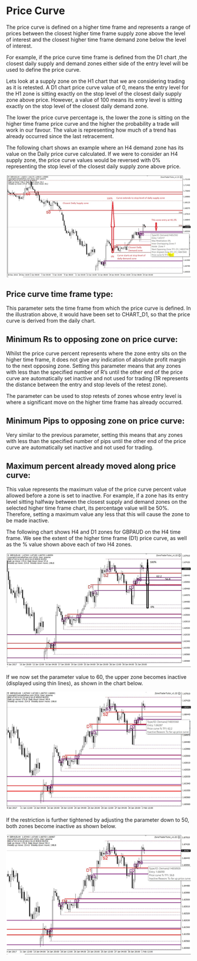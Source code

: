 # Price Curve

The price curve is defined on a higher time frame and represents a range of prices between the closest higher time frame supply zone above the level of interest and the closest higher time frame demand zone below the level of interest.

For example, if the price curve time frame is defined from the D1 chart ,the closest daily supply and demand zones either side of the entry level will be used to define the price curve.

Lets look at a supply zone on the H1 chart that we are considering trading as it is retested. A D1 chart price curve value of 0, means the entry level for the H1 zone is sitting exactly on the stop level of the closest daily supply zone above price. However, a value of 100 means its entry level is sitting exactly on the stop level of the closest daily demand zone.

The lower the price curve percentage is, the lower the zone is sitting on the higher time frame price curve and the higher the probability a trade will work in our favour. The value is representing how much of a trend has already occurred since the last retracement.

The following chart shows an example where an H4 demand zone has its value on the Daily price curve calculated. If we were to consider an H4 supply zone, the price curve values would be reversed with 0% representing the stop level of the closest daily supply zone above price.

![](../../.gitbook/assets/pricecurve1.png)

## **Price curve time frame type:**

This parameter sets the time frame from which the price curve is defined. In the illustration above, it would have been set to CHART\_D1, so that the price curve is derived from the daily chart.

## **Minimum Rs to opposing zone on price curve:**

Whilst the price curve percent represents where the zone entry sits on the higher time frame, it does not give any indication of absolute profit margin to the next opposing zone. Setting this parameter means that any zones with less than the specified number of R’s until the other end of the price curve are automatically set inactive and not used for trading \(1R represents the distance between the entry and stop levels of the retest zone\).

The parameter can be used to stop retests of zones whose entry level is where a significant move on the higher time frame has already occurred.

## **Minimum Pips to opposing zone on price curve:**

Very similar to the previous parameter, setting this means that any zones with less than the specified number of pips until the other end of the price curve are automatically set inactive and not used for trading.

## **Maximum percent already moved along price curve:**

This value represents the maximum value of the price curve percent value allowed before a zone is set to inactive. For example, if a zone has its entry level sitting halfway between the closest supply and demand zones on the selected higher time frame chart, its percentage value will be 50%. Therefore, setting a maximum value any less that this will cause the zone to be made inactive.

The following chart shows H4 and D1 zones for GBPAUD on the H4 time frame. We see the extent of the higher time frame \(D1\) price curve, as well as the % value shown above each of two H4 zones.

![](../../.gitbook/assets/pricecuve2.png)

If we now set the parameter value to 60, the upper zone becomes inactive \(displayed using thin lines\), as shown in the chart below.

![](../../.gitbook/assets/pricecurve3.png)

If the restriction is further tightened by adjusting the parameter down to 50, both zones become inactive as shown below.

![](../../.gitbook/assets/pricecurve4.png)

